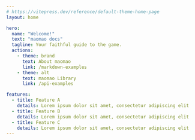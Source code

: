 ```yaml
---
# https://vitepress.dev/reference/default-theme-home-page
layout: home

hero:
  name: "Welcome!"
  text: "maomao docs"
  tagline: Your faithful guide to the game.
  actions:
    - theme: brand
      text: About maomao
      link: /markdown-examples
    - theme: alt
      text: maomao Library
      link: /api-examples

features:
  - title: Feature A
    details: Lorem ipsum dolor sit amet, consectetur adipiscing elit
  - title: Feature B
    details: Lorem ipsum dolor sit amet, consectetur adipiscing elit
  - title: Feature C
    details: Lorem ipsum dolor sit amet, consectetur adipiscing elit
---
```


